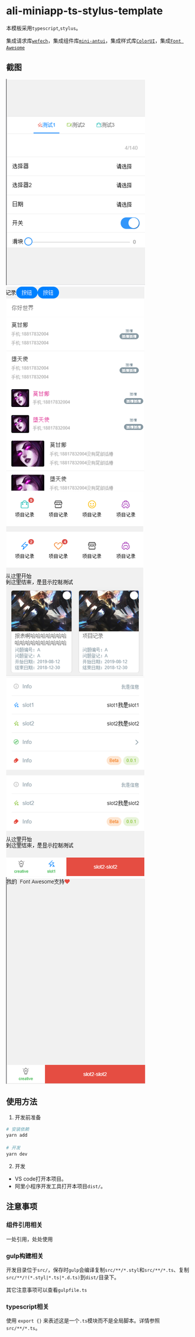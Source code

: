 # ali-miniapp-ts-stylus-template

本模板采用`typescript`,`stylus`。

集成请求库[`wefech`](https://github.com/jonnyshao/wefetch)，集成组件库[`mini-antui`](https://github.com/ant-mini-program/mini-antui)，集成样式库[`ColorUI`](https://github.com/weilanwl/ColorUI)，集成[`Font Awesome`](https://github.com/FortAwesome/Font-Awesome)

## 截图

![](./photos/1.png)
![](./photos/2.png)
![](./photos/3.png)
![](./photos/4.png)
![](./photos/5.png)


## 使用方法

1. 开发前准备

```bash
# 安装依赖
yarn add

# 开发
yarn dev
```

2. 开发

  * VS code打开本项目。
  * 阿里小程序开发工具打开本项目`dist/`。

## 注意事项

### 组件引用相关

一处引用，处处使用

### gulp构建相关

开发目录位于`src/`，保存时`gulp`会编译复制`src/**/*.styl`和`src/**/*.ts`、复制`src/**/!(*.styl|*.ts|*.d.ts)`到`dist/`目录下。

其它注意事项可以查看`gulpfile.ts`

### typescript相关

使用 `export {}` 来表述这是一个`.ts`模块而不是全局脚本。详情参照`src/**/*.ts`。

